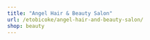 ```yaml
---
title: "Angel Hair & Beauty Salon"
url: /etobicoke/angel-hair-and-beauty-salon/
shop: beauty
---
```

